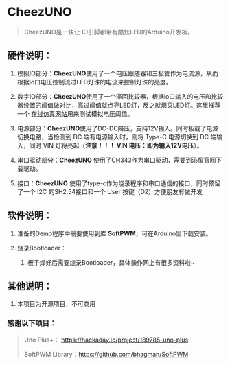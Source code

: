 # CheezUNO

> CheezUNO是一块让 IO引脚都带有酷炫LED的Arduino开发板。

## 硬件说明：

1. 模拟IO部分：**CheezUNO**使用了一个电压跟随器和三极管作为电流源，从而根据io口电压控制流过LED灯珠的电流来控制灯珠的亮度。

2. 数字IO部分：**CheezUNO**使用了一个滞回比较器，根据io口输入的电压和比较器设置的阈值做对比，高过阈值就点亮LED灯，反之就熄灭LED灯。这里推荐一个 [在线仿真网站](http://scratch.trtos.com/circuitjs.html)用来测试模拟电压阈值。

3. 电源部分：**CheezUNO**使用了DC-DC降压，支持12V输入。同时板载了电源切换电路，当检测到 DC 端有电源输入时，则将 Type-C 电源切换到 DC 端输入，同时 VIN 灯将亮起（**注意！！！ VIN 电压：即为输入12V电压**）。

4. 串口驱动部分：**CheezUNO** 使用了CH343作为串口驱动，需要到沁恒官网下载驱动。

5. 接口：**CheezUNO** 使用了type-c作为烧录程序和串口通信的接口，同时预留了一个 I2C 的SH2.54接口和一个 User 按键（D2）方便朋友有做开发

## 软件说明：

1. 准备的Demo程序中需要使用到库 **SoftPWM**，可在Arduino里下载安装。

2. 烧录Bootloader：

   1. 板子焊好后需要烧录Bootloader，具体操作网上有很多资料啦\~

## 其他说明：

1. 本项目为开源项目，不可商用

### 感谢以下项目：

> Uno Plus+： https://hackaday.io/project/189785-uno-plus
>
> SoftPWM Library：https://github.com/bhagman/SoftPWM